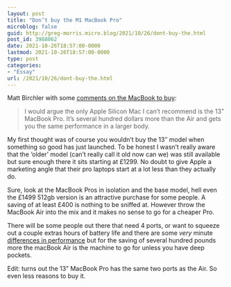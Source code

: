 ```yaml
---
layout: post
title: "Don’t buy the M1 MacBook Pro"
microblog: false
guid: http://greg-morris.micro.blog/2021/10/26/dont-buy-the.html
post_id: 3988062
date: 2021-10-26T18:57:00-0000
lastmod: 2021-10-26T18:57:00-0000
type: post
categories:
- "Essay"
url: /2021/10/26/dont-buy-the.html
---
```

<p>Matt Birchler with some <a href="https://birchtree.me/blog/the-only-apple-silicon-mac-you-probably-shouldnt-buy/">comments on the MacBook to buy</a>:</p><blockquote>I would argue the only Apple Silicon Mac I can’t recommend is the 13” MacBook Pro. It’s several hundred dollars more than the Air and gets you the same performance in a larger body.</blockquote><p>My first thought was of course you wouldn’t buy the 13″ model when something so good has just launched. To be honest I wasn’t really aware that the ‘older’ model (can’t really call it old now can we) was still available but sure enough there it sits starting at £1299. No doubt to give Apple a marketing angle that their pro laptops start at a lot less than they actually do.</p><p>Sure, look at the MacBook Pros in isolation and the base model, hell even the £1499 512gb version is an attractive purchase for some people. A saving of at least £400 is nothing to be sniffed at. However throw the MacBook Air into the mix and it makes no sense to go for a cheaper Pro.</p><p>There will be some people out there that need 4 ports, or want to squeeze out a couple extras hours of battery life and there are some <em><em>very</em></em> minute <a href="https://www.tomsguide.com/uk/face-off/macbook-air-vs-macbook-pro">differences in performance</a> but for the saving of several hundred pounds more the macBook Air is the machine to go for unless you have deep pockets.</p><p>Edit: turns out the 13” MacBook Pro has the same two ports as the Air. So even less reasons to buy it.</p>
